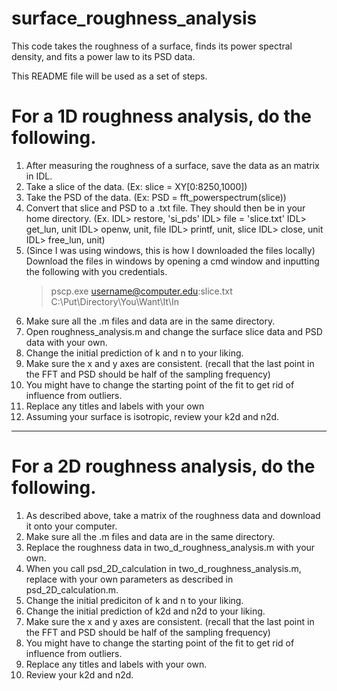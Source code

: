 # surface_roughness_analysis
This code takes the roughness of a surface, finds its power spectral density, and fits a power law to its PSD data.

This README file will be used as a set of steps.

# For a 1D roughness analysis, do the following.
1.  After measuring the roughness of a surface, save the data as an matrix in IDL.
2.  Take a slice of the data. (Ex: slice = XY[0:8250,1000])
3.  Take the PSD of the data. (Ex: PSD = fft_powerspectrum(slice))
4.  Convert that slice and PSD to a .txt file. They should then be in your home directory.
    (Ex.
    IDL> restore, 'si_pds'
    IDL> file = 'slice.txt'
    IDL> get_lun, unit
    IDL> openw, unit, file
    IDL> printf, unit, slice
    IDL> close, unit
    IDL> free_lun, unit)
5.  (Since I was using windows, this is how I downloaded the files locally)
    Download the files in windows by opening a cmd window and inputting the following with you credentials.
    >pscp.exe username@computer.edu:slice.txt C:\Put\Directory\You\Want\It\In
6.  Make sure all the .m files and data are in the same directory.
7.  Open roughness_analysis.m and change the surface slice data and PSD data with your own.
8.  Change the initial prediction of k and n to your liking.
9.  Make sure the x and y axes are consistent.
    (recall that the last point in the FFT and PSD should be half of the sampling frequency)
10. You might have to change the starting point of the fit to get rid of influence from outliers.
11. Replace any titles and labels with your own
12. Assuming your surface is isotropic, review your k2d and n2d.
------------------------------------------------------------------------------------------------------------------
# For a 2D roughness analysis, do the following.
1.  As described above, take a matrix of the roughness data and download it onto your computer.
2.  Make sure all the .m files and data are in the same directory.
3.  Replace the roughness data in two_d_roughness_analysis.m with your own.
4.  When you call psd_2D_calculation in two_d_roughness_analysis.m, replace with 
    your own parameters as described in psd_2D_calculation.m.
5.  Change the initial prediciton of k and n to your liking.
6.  Change the initial prediction of k2d and n2d to your liking.
7.  Make sure the x and y axes are consistent.
    (recall that the last point in the FFT and PSD should be half of the sampling frequency)
8.  You might have to change the starting point of the fit to get rid of influence from outliers.
9.  Replace any titles and labels with your own.
10. Review your k2d and n2d.
